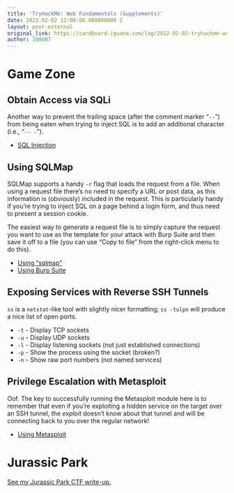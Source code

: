 ```yaml
---
title: 'TryHackMe: Web Fundamentals (Supplements)'
date: 2022-02-02 12:00:00.000000000 Z
layout: post-external
original_link: https://cardboard-iguana.com/log/2022-02-02-tryhackme-web-fundamentals-supplements.html
author: 100007
---
```


# Game Zone

## Obtain Access via SQLi

Another way to prevent the trailing space (after the comment marker “`--`”) from being eaten when trying to inject SQL is to add an additional character (i.e., “`-- -`”).

- [SQL Injection](https://cardboard-iguana.com/notes/sql-injection.html)

## Using SQLMap

SQLMap supports a handy `-r` flag that loads the request from a file. When using a request file there’s no need to specify a URL or post data, as this information is (obviously) included in the request. This is particularly handy if you’re trying to inject SQL on a page behind a login form, and thus need to present a session cookie.

The easiest way to generate a request file is to simply capture the request you want to use as the template for your attack with Burp Suite and then save it off to a file (you can use “Copy to file” from the right-click menu to do this).

- [Using “sqlmap”](https://cardboard-iguana.com/notes/sqlmap.html)
- [Using Burp Suite](https://cardboard-iguana.com/notes/burp-suite.html)

## Exposing Services with Reverse SSH Tunnels

`ss` is a `netstat`-like tool with slightly nicer formatting; `ss -tulpn` will produce a nice list of open ports.

- `-t` - Display TCP sockets
- `-u` - Display UDP sockets
- `-l` - Display listening sockets (not just established connections)
- `-p` - Show the process using the socket (broken?)
- `-n` - Show raw port numbers (not named services)

## Privilege Escalation with Metasploit

Oof. The key to successfully running the Metasploit module here is to remember that even if you’re exploiting a hidden service on the target over an SSH tunnel, the _exploit_ doesn’t know about that tunnel and will be connecting back to you over the regular network!

- [Using Metasploit](https://cardboard-iguana.com/notes/metasploit.html)

# Jurassic Park

[See my Jurassic Park CTF write-up.](https://cardboard-iguana.com/notes/tryhackme-jurassic-park.html)

